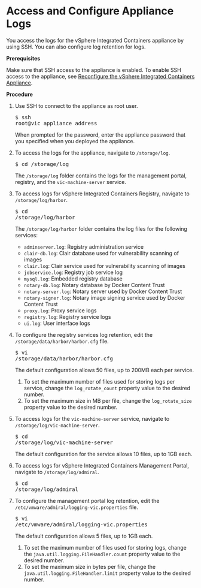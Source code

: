 # Access and Configure Appliance Logs #

You access the logs for the vSphere Integrated Containers appliance by using SSH. You can also configure log retention for logs.

**Prerequisites**

Make sure that SSH access to the appliance is enabled. To enable SSH access to the appliance, see [Reconfigure the vSphere Integrated Containers Appliance](reconfigure_appliance.md).

**Procedure**

1. Use SSH to connect to the appliance as root user.<pre>$ ssh root@vic_appliance_address</pre>When prompted for the password, enter the appliance password that you specified when you deployed the appliance.
2. To access the logs for the appliance, navigate to `/storage/log`.<pre>$ cd /storage/log</pre>The `/storage/log` folder contains the logs for the management portal, registry, and the `vic-machine-server` service.
3. To access logs for vSphere Integrated Containers Registry, navigate to `/storage/log/harbor`.<pre>$ cd /storage/log/harbor</pre>The `/storage/log/harbor` folder contains the log files for the following services:

   - `adminserver.log`: Registry administration service
   - `clair-db.log`: Clair database used for vulnerability scanning of images
   - `clair.log`: Clair service used for vulnerability scanning of images
   - `jobservice.log`: Registry job service log
   - `mysql.log`: Embedded registry database
   - `notary-db.log`: Notary database by Docker Content Trust
   - `notary-server.log`: Notary server used by Docker Content Trust
   - `notary-signer.log`: Notary image signing service used by Docker Content Trust
   - `proxy.log`: Proxy service logs
   - `registry.log`: Registry service logs
   - `ui.log`: User interface logs

5. To configure the registry services log retention, edit the `/storage/data/harbor/harbor.cfg` file.<pre>$ vi /storage/data/harbor/harbor.cfg</pre>The default configuration allows 50 files, up to 200MB each per service.
	1. To set the maximum number of files used for storing logs per service, change the `log_rotate_count` property value to the desired number.
	2. To set the maximum size in MB per file, change the `log_rotate_size` property value to the desired number.
6. To access logs for the `vic-machine-server` service, navigate to `/storage/log/vic-machine-server`.<pre>$ cd /storage/log/vic-machine-server</pre>The default configuration for the service allows 10 files, up to 1GB each.
7. To access logs for vSphere Integrated Containers Management Portal, navigate to `/storage/log/admiral`.<pre>$ cd /storage/log/admiral</pre>
8. To configure the management portal log retention, edit the `/etc/vmware/admiral/logging-vic.properties` file.<pre>$ vi /etc/vmware/admiral/logging-vic.properties</pre>
The default configuration allows 5 files, up to 1GB each.
	1. To set the maximum number of files used for storing logs, change the `java.util.logging.FileHandler.count` property value to the desired number.
	2. To set the maximum size in bytes per file, change the `java.util.logging.FileHandler.limit` property value to the desired number.
